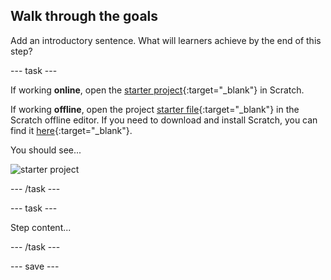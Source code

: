 ## Walk through the goals

Add an introductory sentence. What will learners achieve by the end of this step?

--- task ---

If working **online**, open the [starter project](http://rpf.io/p/en/projectName-on){:target="_blank"} in Scratch.

If working **offline**, open the project [starter file](http://rpf.io/p/en/projectName-get){:target="_blank"} in the Scratch offline editor. If you need to download and install Scratch, you can find it [here](https://scratch.mit.edu/download){:target="_blank"}.

You should see...

![starter project](images/starter_project.png)

--- /task ---

--- task ---

Step content...

--- /task ---

--- save ---
